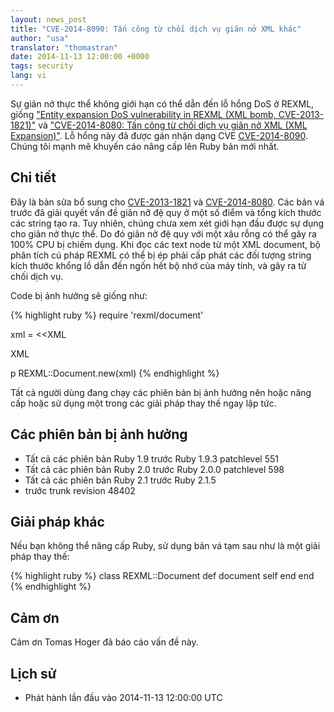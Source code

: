 ```yaml
---
layout: news_post
title: "CVE-2014-8090: Tấn công từ chối dịch vụ giãn nở XML khác"
author: "usa"
translator: "thomastran"
date: 2014-11-13 12:00:00 +0000
tags: security
lang: vi
---
```


Sự giãn nở thực thể không giới hạn có thể dẫn đến lỗ hổng DoS ở REXML, giống
["Entity expansion DoS vulnerability in REXML (XML bomb, CVE-2013-1821)"](https://www.ruby-lang.org/en/news/2013/02/22/rexml-dos-2013-02-22/)
và ["CVE-2014-8080: Tấn công từ chối dịch vụ giãn nở XML (XML Expansion)"](https://www.ruby-lang.org/vi/news/2014/10/27/rexml-dos-cve-2014-8080/).
Lỗ hổng này đã được gán nhận dạng CVE
[CVE-2014-8090](http://cve.mitre.org/cgi-bin/cvename.cgi?name=CVE-2014-8090).
Chúng tôi mạnh mẽ khuyến cáo nâng cấp lên Ruby bản mới nhất.

## Chi tiết

Đây là bản sửa bổ sung cho
[CVE-2013-1821](https://www.ruby-lang.org/en/news/2013/02/22/rexml-dos-2013-02-22/)
và [CVE-2014-8080](https://www.ruby-lang.org/vi/news/2014/10/27/rexml-dos-cve-2014-8080/).
Các bản vá trước đã giải quyết vấn đề giãn nỡ đệ quy ở một số
điểm và tổng kích thước các string tạo ra. Tuy nhiên, chúng chưa xem xét giới
hạn đầu được sự dụng cho giãn nở thực thể. Do đó giãn nở đệ quy
với một xâu rỗng có thể gây ra 100% CPU bị chiếm dụng. Khi đọc các text node
từ một XML document, bộ phân tích cú pháp REXML có thể bị ép phải cấp phát các
đối tượng string kích thước khổng lồ dẫn đến ngốn hết bộ nhớ của máy tính, và
gây ra từ chối dịch vụ.

Code bị ảnh hưởng sẽ giống như:

{% highlight ruby %}
require 'rexml/document'

xml = <<XML
<!DOCTYPE root [
  # ENTITY expansion vector
]>
<cd></cd>
XML

p REXML::Document.new(xml)
{% endhighlight %}

Tất cả người dùng đang chạy các phiên bản bị ảnh hưởng nên hoặc nâng cấp hoặc sử
dụng một trong các giải pháp thay thế ngay lập tức.

## Các phiên bản bị ảnh hưởng

* Tất cả các phiên bản Ruby 1.9 trước Ruby 1.9.3 patchlevel 551
* Tất cả các phiên bản Ruby 2.0 trước Ruby 2.0.0 patchlevel 598
* Tất cả các phiên bản Ruby 2.1 trước Ruby 2.1.5
* trước trunk revision 48402

## Giải pháp khác

Nếu bạn không thể nâng cấp Ruby, sử dụng bản vá tạm sau như là một giải pháp
thay thế:

{% highlight ruby %}
class REXML::Document
  def document
    self
  end
end
{% endhighlight %}

## Cảm ơn

Cảm ơn Tomas Hoger đã báo cáo vấn đề này.

## Lịch sử

* Phát hành lần đầu vào 2014-11-13 12:00:00 UTC
